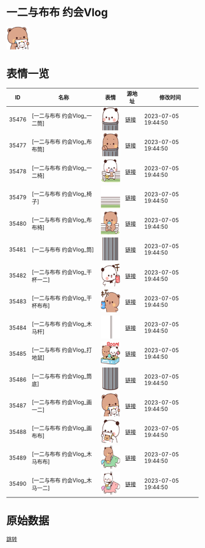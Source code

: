 # 一二与布布 约会Vlog

<img src="./cover.png" height="60" alt="cover" />

# 表情一览

|ID|名称|表情|源地址|修改时间|
|----|----|----|----|----|
|35476|[一二与布布 约会Vlog_一二筒]|<img src="./pic/035476_%5B一二与布布 约会Vlog_一二筒%5D.png" height="60" alt="一二筒"/>|[链接](https://i0.hdslb.com/bfs/garb/2d5942f2c4222d71e4c5c70eb90546b20ae89861.png)|2023-07-05 19:44:50|
|35477|[一二与布布 约会Vlog_布布筒]|<img src="./pic/035477_%5B一二与布布 约会Vlog_布布筒%5D.png" height="60" alt="布布筒"/>|[链接](https://i0.hdslb.com/bfs/garb/d6b83ab8f55cab6bde018ae72109e28f4d45decc.png)|2023-07-05 19:44:50|
|35478|[一二与布布 约会Vlog_一二椅]|<img src="./pic/035478_%5B一二与布布 约会Vlog_一二椅%5D.png" height="60" alt="一二椅"/>|[链接](https://i0.hdslb.com/bfs/garb/58c0bbe97e707cbad1be9300cd96bfbabaffd528.png)|2023-07-05 19:44:50|
|35479|[一二与布布 约会Vlog_椅子]|<img src="./pic/035479_%5B一二与布布 约会Vlog_椅子%5D.png" height="60" alt="椅子"/>|[链接](https://i0.hdslb.com/bfs/garb/3faf89565676a482f62d6a3f3bbcdb5501c81c3c.png)|2023-07-05 19:44:50|
|35480|[一二与布布 约会Vlog_布布椅]|<img src="./pic/035480_%5B一二与布布 约会Vlog_布布椅%5D.png" height="60" alt="布布椅"/>|[链接](https://i0.hdslb.com/bfs/garb/613691beff1a6d65878bf9df2bf19c1e4d7e912d.png)|2023-07-05 19:44:50|
|35481|[一二与布布 约会Vlog_筒]|<img src="./pic/035481_%5B一二与布布 约会Vlog_筒%5D.png" height="60" alt="筒"/>|[链接](https://i0.hdslb.com/bfs/garb/c289dcefb3fa6bb0d96d8081c3eb0ee3d1722a8d.png)|2023-07-05 19:44:50|
|35482|[一二与布布 约会Vlog_干杯一二]|<img src="./pic/035482_%5B一二与布布 约会Vlog_干杯一二%5D.png" height="60" alt="干杯一二"/>|[链接](https://i0.hdslb.com/bfs/garb/6b17b34ad73a2303a132a02c8e544ebc14c1b481.png)|2023-07-05 19:44:50|
|35483|[一二与布布 约会Vlog_干杯布布]|<img src="./pic/035483_%5B一二与布布 约会Vlog_干杯布布%5D.png" height="60" alt="干杯布布"/>|[链接](https://i0.hdslb.com/bfs/garb/fbc21d85418229608b7f2adb7717a495c700a13a.png)|2023-07-05 19:44:50|
|35484|[一二与布布 约会Vlog_木马杆]|<img src="./pic/035484_%5B一二与布布 约会Vlog_木马杆%5D.png" height="60" alt="木马杆"/>|[链接](https://i0.hdslb.com/bfs/garb/42473edd97227e81a42f19389ce095ed89ad4244.png)|2023-07-05 19:44:50|
|35485|[一二与布布 约会Vlog_打地鼠]|<img src="./pic/035485_%5B一二与布布 约会Vlog_打地鼠%5D.png" height="60" alt="打地鼠"/>|[链接](https://i0.hdslb.com/bfs/garb/297559c26c3330ed2180c019199d93c1ac071110.png)|2023-07-05 19:44:50|
|35486|[一二与布布 约会Vlog_筒底]|<img src="./pic/035486_%5B一二与布布 约会Vlog_筒底%5D.png" height="60" alt="筒底"/>|[链接](https://i0.hdslb.com/bfs/garb/179f6596405564fbcf5f81ab64218c3d4bda39c0.png)|2023-07-05 19:44:50|
|35487|[一二与布布 约会Vlog_画一二]|<img src="./pic/035487_%5B一二与布布 约会Vlog_画一二%5D.png" height="60" alt="画一二"/>|[链接](https://i0.hdslb.com/bfs/garb/c05efb636040af986bb38f4d746b7beaf7dfd9d2.png)|2023-07-05 19:44:50|
|35488|[一二与布布 约会Vlog_画布布]|<img src="./pic/035488_%5B一二与布布 约会Vlog_画布布%5D.png" height="60" alt="画布布"/>|[链接](https://i0.hdslb.com/bfs/garb/5382d764b74cb59ba816dfaa30176e046744b6fb.png)|2023-07-05 19:44:50|
|35489|[一二与布布 约会Vlog_木马布布]|<img src="./pic/035489_%5B一二与布布 约会Vlog_木马布布%5D.png" height="60" alt="木马布布"/>|[链接](https://i0.hdslb.com/bfs/garb/9608f736b5fb1d8b42f0ee4216ce9f3b17cb21d8.png)|2023-07-05 19:44:50|
|35490|[一二与布布 约会Vlog_木马一二]|<img src="./pic/035490_%5B一二与布布 约会Vlog_木马一二%5D.png" height="60" alt="木马一二"/>|[链接](https://i0.hdslb.com/bfs/garb/35d4fc5d8ca5b474268b28898891e380d5e7ff62.png)|2023-07-05 19:44:50|

# 原始数据

[跳转](./raw.json)


